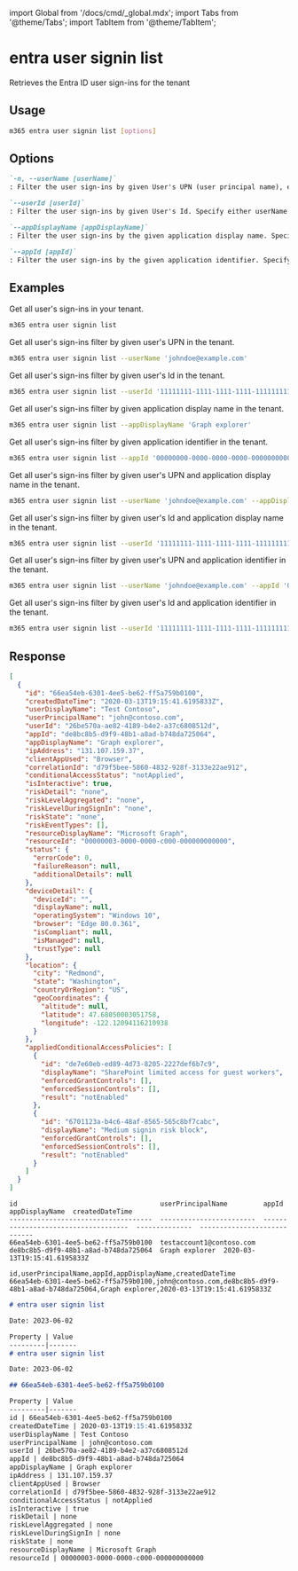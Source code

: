 <!-- DISCLAIMER: All secrets, passwords, and sensitive values in this document are examples only and not real credentials. -->
import Global from '/docs/cmd/_global.mdx';
import Tabs from '@theme/Tabs';
import TabItem from '@theme/TabItem';

# entra user signin list

Retrieves the Entra ID user sign-ins for the tenant

## Usage

```sh
m365 entra user signin list [options]
```

## Options

```md definition-list
`-n, --userName [userName]`
: Filter the user sign-ins by given User's UPN (user principal name), eg. `johndoe@example.com`. Specify either userName or userId

`--userId [userId]`
: Filter the user sign-ins by given User's Id. Specify either userName or userId

`--appDisplayName [appDisplayName]`
: Filter the user sign-ins by the given application display name. Specify either appDisplayName or appId

`--appId [appId]`
: Filter the user sign-ins by the given application identifier. Specify either appDisplayName or appId
```

<Global />

## Examples

Get all user's sign-ins in your tenant.

```sh
m365 entra user signin list
```

Get all user's sign-ins filter by given user's UPN in the tenant.

```sh
m365 entra user signin list --userName 'johndoe@example.com'
```

Get all user's sign-ins filter by given user's Id in the tenant.

```sh
m365 entra user signin list --userId '11111111-1111-1111-1111-111111111111'
```

Get all user's sign-ins filter by given application display name in the tenant.

```sh
m365 entra user signin list --appDisplayName 'Graph explorer'
```

Get all user's sign-ins filter by given application identifier in the tenant.

```sh
m365 entra user signin list --appId '00000000-0000-0000-0000-000000000000'
```

Get all user's sign-ins filter by given user's UPN and application display name in the tenant.

```sh
m365 entra user signin list --userName 'johndoe@example.com' --appDisplayName 'Graph explorer'
```

Get all user's sign-ins filter by given user's Id and application display name in the tenant.

```sh
m365 entra user signin list --userId '11111111-1111-1111-1111-111111111111' --appDisplayName 'Graph explorer'
```

Get all user's sign-ins filter by given user's UPN and application identifier in the tenant.

```sh
m365 entra user signin list --userName 'johndoe@example.com' --appId '00000000-0000-0000-0000-000000000000'
```

Get all user's sign-ins filter by given user's Id and application identifier in the tenant.

```sh
m365 entra user signin list --userId '11111111-1111-1111-1111-111111111111' --appId '00000000-0000-0000-0000-000000000000'
```

## Response

<Tabs>
  <TabItem value="JSON">

  ```json
  [
    {
      "id": "66ea54eb-6301-4ee5-be62-ff5a759b0100",
      "createdDateTime": "2020-03-13T19:15:41.6195833Z",
      "userDisplayName": "Test Contoso",
      "userPrincipalName": "john@contoso.com",
      "userId": "26be570a-ae82-4189-b4e2-a37c6808512d",
      "appId": "de8bc8b5-d9f9-48b1-a8ad-b748da725064",
      "appDisplayName": "Graph explorer",
      "ipAddress": "131.107.159.37",
      "clientAppUsed": "Browser",
      "correlationId": "d79f5bee-5860-4832-928f-3133e22ae912",
      "conditionalAccessStatus": "notApplied",
      "isInteractive": true,
      "riskDetail": "none",
      "riskLevelAggregated": "none",
      "riskLevelDuringSignIn": "none",
      "riskState": "none",
      "riskEventTypes": [],
      "resourceDisplayName": "Microsoft Graph",
      "resourceId": "00000003-0000-0000-c000-000000000000",
      "status": {
        "errorCode": 0,
        "failureReason": null,
        "additionalDetails": null
      },
      "deviceDetail": {
        "deviceId": "",
        "displayName": null,
        "operatingSystem": "Windows 10",
        "browser": "Edge 80.0.361",
        "isCompliant": null,
        "isManaged": null,
        "trustType": null
      },
      "location": {
        "city": "Redmond",
        "state": "Washington",
        "countryOrRegion": "US",
        "geoCoordinates": {
          "altitude": null,
          "latitude": 47.68050003051758,
          "longitude": -122.12094116210938
        }
      },
      "appliedConditionalAccessPolicies": [
        {
          "id": "de7e60eb-ed89-4d73-8205-2227def6b7c9",
          "displayName": "SharePoint limited access for guest workers",
          "enforcedGrantControls": [],
          "enforcedSessionControls": [],
          "result": "notEnabled"
        },
        {
          "id": "6701123a-b4c6-48af-8565-565c8bf7cabc",
          "displayName": "Medium signin risk block",
          "enforcedGrantControls": [],
          "enforcedSessionControls": [],
          "result": "notEnabled"
        }
      ]
    }
  ]
  ```

  </TabItem>
  <TabItem value="Text">

  ```text
  id                                    userPrincipalName         appId                                 appDisplayName  createdDateTime
  ------------------------------------  ------------------------  ------------------------------------  --------------  ----------------------------
  66ea54eb-6301-4ee5-be62-ff5a759b0100  testaccount1@contoso.com  de8bc8b5-d9f9-48b1-a8ad-b748da725064  Graph explorer  2020-03-13T19:15:41.6195833Z
  ```

  </TabItem>
  <TabItem value="CSV">

  ```csv
  id,userPrincipalName,appId,appDisplayName,createdDateTime
  66ea54eb-6301-4ee5-be62-ff5a759b0100,john@contoso.com,de8bc8b5-d9f9-48b1-a8ad-b748da725064,Graph explorer,2020-03-13T19:15:41.6195833Z
  ```

  </TabItem>
  <TabItem value="Markdown">

  ```md
  # entra user signin list

  Date: 2023-06-02

  Property | Value
  ---------|-------
  # entra user signin list

  Date: 2023-06-02

  ## 66ea54eb-6301-4ee5-be62-ff5a759b0100

  Property | Value
  ---------|-------
  id | 66ea54eb-6301-4ee5-be62-ff5a759b0100
  createdDateTime | 2020-03-13T19:15:41.6195833Z
  userDisplayName | Test Contoso
  userPrincipalName | john@contoso.com
  userId | 26be570a-ae82-4189-b4e2-a37c6808512d
  appId | de8bc8b5-d9f9-48b1-a8ad-b748da725064
  appDisplayName | Graph explorer
  ipAddress | 131.107.159.37
  clientAppUsed | Browser
  correlationId | d79f5bee-5860-4832-928f-3133e22ae912
  conditionalAccessStatus | notApplied
  isInteractive | true
  riskDetail | none
  riskLevelAggregated | none
  riskLevelDuringSignIn | none
  riskState | none
  resourceDisplayName | Microsoft Graph
  resourceId | 00000003-0000-0000-c000-000000000000
  ```

  </TabItem>
</Tabs>
